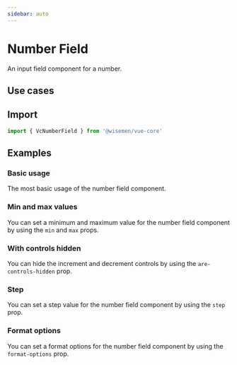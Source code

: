 ```yaml
---
sidebar: auto
---
```


# Number Field

An input field component for a number.

## Use cases

<BulletList
  :items="[
    {
      description: 'When you want to allow users to input a number.',
      variant: 'good',
    },
    {
      description: 'When you want to allow users to input a phone number.',
      variant: 'bad',
      link: {
        label: 'Phone Number Field',
        href: '/vue-core/components/input-field/phone-number-field',
      },
    },
  ]"
/>

## Import

```ts
import { VcNumberField } from '@wisemen/vue-core'
```

<!-- @include: ./number-field-meta.md -->

## Examples

### Basic usage
The most basic usage of the number field component.

<ComponentPreview name="number-field/basic" />

### Min and max values
You can set a minimum and maximum value for the number field component by using the `min` and `max` props.

<ComponentPreview name="number-field/min-max" />

### With controls hidden
You can hide the increment and decrement controls by using the `are-controls-hidden` prop.

<ComponentPreview name="number-field/with-controls-hidden" />

### Step
You can set a step value for the number field component by using the `step` prop.

<ComponentPreview name="number-field/step" />

### Format options
You can set a format options for the number field component by using the `format-options` prop.

<ComponentPreview name="number-field/format-options" />